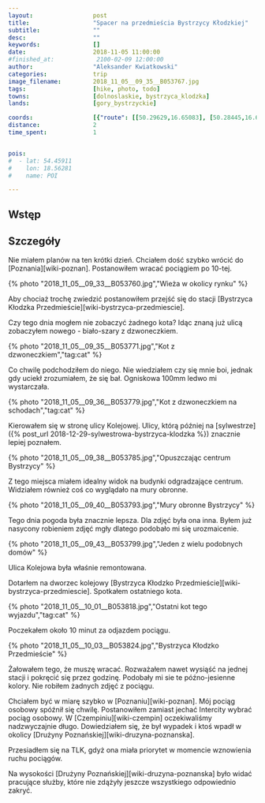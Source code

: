 ```yaml
---
layout:                 post
title:                  "Spacer na przedmieścia Bystrzycy Kłodzkiej"
subtitle:               ""
desc:                   ""
keywords:               []
date:                   2018-11-05 11:00:00
#finished_at:            2100-02-09 12:00:00
author:                 "Aleksander Kwiatkowski"
categories:             trip
image_filename:         2018_11_05__09_35__B053767.jpg
tags:                   [hike, photo, todo]
towns:                  [dolnoslaskie, bystrzyca_klodzka]
lands:                  [gory_bystrzyckie]

coords:                 [{"route": [[50.29629,16.65083], [50.28445,16.64823]], "type": "hike"}]
distance:               2
time_spent:             1


pois:
#  - lat: 54.45911
#    lon: 18.56281
#    name: POI

---
```



## Wstęp

## Szczegóły

Nie miałem planów na ten krótki dzień. Chciałem dość szybko wrócić do
[Poznania][wiki-poznan]. Postanowiłem wracać pociągiem po 10-tej.

{% photo "2018_11_05__09_33__B053760.jpg","Wieża w okolicy rynku" %}

Aby chociaż trochę zwiedzić postanowiłem przejść się do stacji
[Bystrzyca Kłodzka Przedmieście][wiki-bystrzyca-przedmiescie].

Czy tego dnia mogłem nie zobaczyć żadnego kota? Idąc znaną już ulicą
zobaczyłem nowego - biało-szary z dzwoneczkiem.

{% photo "2018_11_05__09_35__B053771.jpg","Kot z dzwoneczkiem","tag:cat" %}

Co chwilę podchodziłem do niego. Nie wiedziałem czy się mnie boi, jednak gdy
uciekł zrozumiałem, że się bał. Ogniskowa 100mm ledwo mi wystarczała.

{% photo "2018_11_05__09_36__B053779.jpg","Kot z dzwoneczkiem na schodach","tag:cat" %}

Kierowałem się w stronę ulicy Kolejowej. Ulicy, którą później
na [sylwestrze]({% post_url 2018-12-29-sylwestrowa-bystrzyca-klodzka %})
znacznie lepiej poznałem.

{% photo "2018_11_05__09_38__B053785.jpg","Opuszczając centrum Bystrzycy" %}

Z tego miejsca miałem idealny widok na budynki odgradzające centrum.
Widziałem również coś co wyglądało na mury obronne.

{% photo "2018_11_05__09_40__B053793.jpg","Mury obronne Bystrzycy" %}

Tego dnia pogoda była znacznie lepsza. Dla zdjęć była ona inna.
Byłem już nasycony robieniem zdjęć mgły dlatego podobało mi się urozmaicenie.

{% photo "2018_11_05__09_43__B053799.jpg","Jeden z wielu podobnych domów" %}

Ulica Kolejowa była właśnie remontowana.

Dotarłem na dworzec kolejowy [Bystrzyca Kłodzko Przedmieście][wiki-bystrzyca-przedmiescie].
Spotkałem ostatniego kota.

{% photo "2018_11_05__10_01__B053818.jpg","Ostatni kot tego wyjazdu","tag:cat" %}

Poczekałem około 10 minut za odjazdem pociągu.

{% photo "2018_11_05__10_03__B053824.jpg","Bystrzyca Kłodzko Przedmieście" %}

Żałowałem tego, że muszę wracać. Rozważałem nawet wysiąść na jednej stacji i
pokręcić się przez godzinę. Podobały mi sie te późno-jesienne
kolory. Nie robiłem żadnych zdjęć z pociągu.

Chciałem być w miarę szybko w [Poznaniu][wiki-poznan]. Mój pociąg osobowy spóźnił się
chwilę. Postanowiłem zamiast jechać Intercity wybrać pociąg osobowy.
W [Czempiniu][wiki-czempin] oczekiwaliśmy nadzwyczajnie długo. Dowiedziałem się, że
był wypadek i ktoś wpadł w okolicy [Drużyny Poznańskiej][wiki-druzyna-poznanska].

Przesiadłem się na TLK, gdyż ona miała priorytet w momencie wznowienia ruchu
pociągów.

Na wysokości [Drużyny Poznańskiej][wiki-druzyna-poznanska] było widać pracujące
służby, które nie zdążyły jeszcze wszystkiego odpowiednio zakryć.
